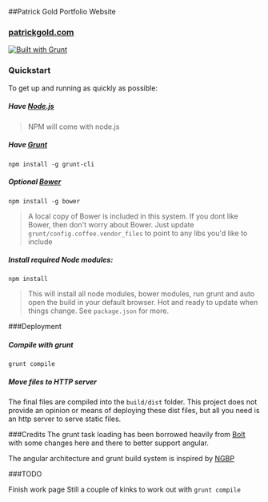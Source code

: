 ##Patrick Gold Portfolio Website
### [patrickgold.com](http://patrickgold.com)

[![Built with Grunt](https://cdn.gruntjs.com/builtwith.png)](http://gruntjs.com/)


### Quickstart

To get up and running as quickly as possible:

##### Have [Node.js](http://nodejs.org/)    
> NPM will come with node.js

##### Have [Grunt](http://gruntjs.com/)  
`npm install -g grunt-cli`

##### Optional [Bower](http://bower.io/)  
`npm install -g bower`
> A local copy of Bower is included in this system. If you dont like Bower, then don't worry about Bower. Just update `grunt/config.coffee.vendor_files` to point to any libs you'd like to include

##### **Install required Node modules**:  
`npm install`  
> This will install all node modules, bower modules, run grunt and auto open the build in your default browser. Hot and ready to update when things change. See `package.json` for more.


###Deployment

##### Compile with grunt
`grunt compile`

##### Move files to HTTP server
 The final files are compiled into the `build/dist` folder. This project does not provide an opinion or means of deploying these dist files, but all you need is an http server to serve static files.


###Credits
The grunt task loading has been borrowed heavily from [Bolt](https://github.com/argyleink/Bolt) with some changes here and there to better support angular.

The angular architecture and grunt build system is inspired by [NGBP](https://github.com/ngbp/ngbp)

###TODO

Finish work page
Still a couple of kinks to work out with `grunt compile`

